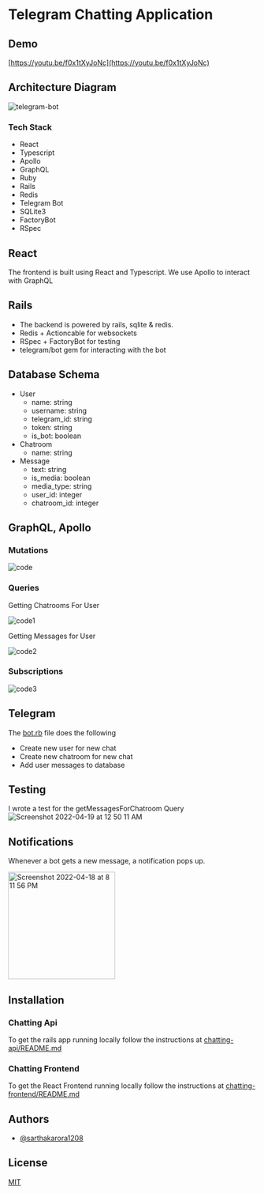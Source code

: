 # Telegram Chatting Application


## Demo

[https://youtu.be/f0x1tXyJoNc](https://youtu.be/f0x1tXyJoNc)

## Architecture Diagram

![telegram-bot](https://user-images.githubusercontent.com/42542489/163867943-42b4912e-5b2c-483d-8eaf-59aa59e1d9a7.png)

### Tech Stack

- React
- Typescript
- Apollo
- GraphQL
- Ruby
- Rails
- Redis
- Telegram Bot
- SQLite3
- FactoryBot
- RSpec

## React

The frontend is built using React and Typescript. We use Apollo to interact with GraphQL

## Rails

- The backend is powered by rails, sqlite & redis.
- Redis + Actioncable for websockets
- RSpec + FactoryBot for testing
- telegram/bot gem for interacting with the bot

## Database Schema

- User
  - name: string
  - username: string
  - telegram_id: string
  - token: string
  - is_bot: boolean
- Chatroom
  - name: string
- Message
  - text: string
  - is_media: boolean
  - media_type: string
  - user_id: integer
  - chatroom_id: integer

## GraphQL, Apollo

### Mutations

![code](https://user-images.githubusercontent.com/42542489/163871793-d95acdcb-4b8e-4a09-914a-184d1c3aedd2.png)

### Queries

Getting Chatrooms For User

![code1](https://user-images.githubusercontent.com/42542489/163872188-d9b2553c-a3d7-4f01-9cd5-b457f95fe035.png)

Getting Messages for User

![code2](https://user-images.githubusercontent.com/42542489/163872496-cb903676-2f3e-4e4c-b32e-46182dde3ec1.png)

### Subscriptions

![code3](https://user-images.githubusercontent.com/42542489/163872798-e6b2ee04-6694-437a-a245-b9b0c97592b4.png)

## Telegram

The [bot.rb](./chatting-api/app/telegram/bot.rb) file does the following

- Create new user for new chat
- Create new chatroom for new chat
- Add user messages to database

## Testing

I wrote a test for the getMessagesForChatroom Query
![Screenshot 2022-04-19 at 12 50 11 AM](https://user-images.githubusercontent.com/42542489/163871967-426882ef-ca40-4326-adc1-e251251930b8.png)

## Notifications

Whenever a bot gets a new message, a notification pops up.

<img width="217" alt="Screenshot 2022-04-18 at 8 11 56 PM" src="https://user-images.githubusercontent.com/42542489/163873634-75ef240b-ff81-497b-a5cd-cc8a0ece71da.png">

## Installation

### Chatting Api

To get the rails app running locally follow the instructions at [chatting-api/README.md](../chatting-api/README.md)

### Chatting Frontend

To get the React Frontend running locally follow the instructions at [chatting-frontend/README.md](../chatting-frontend/README.md)

## Authors

- [@sarthakarora1208](https://www.github.com/sarthakarora1208)

## License

[MIT](https://choosealicense.com/licenses/mit/)
